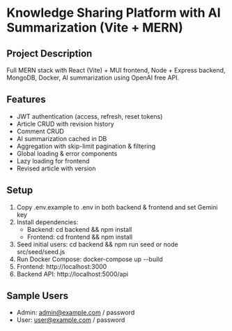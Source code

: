 # Knowledge Sharing Platform with AI Summarization (Vite + MERN)

## Project Description
Full MERN stack with React (Vite) + MUI frontend, Node + Express backend, MongoDB, Docker, AI summarization using OpenAI free API.

## Features
- JWT authentication (access, refresh, reset tokens)
- Article CRUD with revision history
- Comment CRUD
- AI summarization cached in DB
- Aggregation with skip-limit pagination & filtering
- Global loading & error components
- Lazy loading for frontend
- Revised article with version

## Setup
1. Copy .env.example to .env in both backend & frontend and set Gemini key
2. Install dependencies:
   - Backend: cd backend && npm install
   - Frontend: cd frontend && npm install
3. Seed initial users: cd backend && npm run seed or node src/seed/seed.js
4. Run Docker Compose: docker-compose up --build
5. Frontend: http://localhost:3000
6. Backend API: http://localhost:5000/api

## Sample Users
- Admin: admin@example.com / password
- User: user@example.com / password
